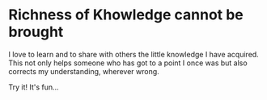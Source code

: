 # Richness of Khowledge cannot be brought

I love to learn and to share with others the little knowledge I have acquired. This not only helps someone who has got to a point I once was but also corrects my understanding, wherever wrong.

Try it! It's fun...

